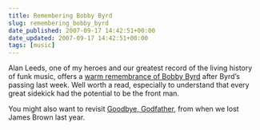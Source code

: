 ```yaml
---
title: Remembering Bobby Byrd
slug: remembering_bobby_byrd
date_published: 2007-09-17 14:42:51+00:00
date_updated: 2007-09-17 14:42:51+00:00
tags: [music]
---
```

Alan Leeds, one of my heroes and our greatest record of the living history of funk music, offers a [warm remembrance of Bobby Byrd](http://blog.myspace.com/index.cfm?fuseaction=blog.view&amp;friendID=59289853&amp;blogID=310364391) after Byrd’s passing last week. Well worth a read, especially to understand that every great sidekick had the potential to be the front man.

You might also want to revisit [Goodbye, Godfather](/2006/12/goodbye-godfather), from when we lost James Brown last year.
